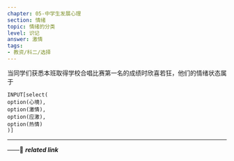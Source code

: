 ```yaml
---
chapter: 05-中学生发展心理
section: 情绪
topic: 情绪的分类
level: 识记
answer: 激情
tags:
- 教资/科二/选择
---
```


当同学们获悉本班取得学校合唱比赛第一名的成绩时欣喜若狂，他们的情绪状态属于

```meta-bind
INPUT[select(
option(心境),
option(激情),
option(应激),
option(热情)
)]
```

---
——🔗 ***related link***